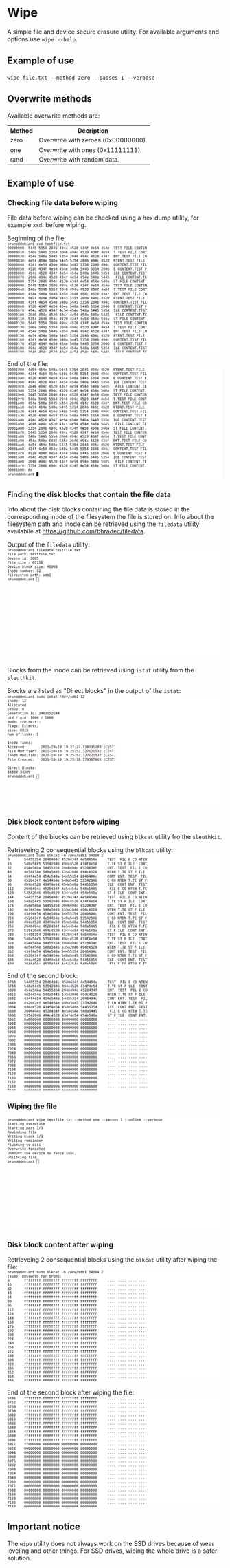 # Wipe

A simple file and device secure erasure utility. For available arguments
and options use `wipe --help`.

## Example of use

`wipe file.txt --method zero --passes 1 --verbose`

## Overwrite methods

Available overwrite methods are:

<table>
    <tr>
        <th>Method</th>
        <th>Decription</th>
    </tr>
    <tr>
        <td>zero</td>
        <td>Overwrite with zeroes (0x00000000).</td>
    </tr>
    <tr>
        <td>one</td>
        <td>Overwrite with ones (0x11111111).</td>
    </tr>
    <tr>
        <td>rand</td>
        <td>Overwrite with random data.</td>
    </tr>
</table>

## Example of use

### Checking file data before wiping

File data before wiping can be checked using a hex dump utility, for example `xxd`.
before wiping.

Beginning of the file:
![Beginning of the file before wiping](/res/xxd_1.png)

End of the file:
![Beginning of the file before wiping](/res/xxd_2.png)

### Finding the disk blocks that contain the file data

Info about the disk blocks containing the file data is stored in the corresponding inode of the filesystem the file is stored on. Info about the filesystem path and inode
can be retrieved using the `filedata` utility availabile at <https://github.com/bhradec/filedata>.

Output of the `filedata` utility:
![Output of the filedata utility](/res/filedata.png)

Blocks from the inode can be retrieved using `istat` utility from the `sleuthkit`.

Blocks are listed as "Direct blocks" in the output of the `istat`:
![Output of the istat utility](/res/istat.png)

### Disk block content before wiping

Content of the blocks can be retrieved using `blkcat` utility fro the `sleuthkit`.

Retrieveing 2 consequential blocks using the `blkcat` utility:
![Retrieveing 2 consequential blocks using the blkcat utility](/res/blkcat_before_1.png)

End of the second block:
![End of the second block](/res/blkcat_before_2.png)

### Wiping the file

![Wiping the file](/res/wipe.png)

### Disk block content after wiping

Retrieveing 2 consequential blocks using the `blkcat` utility after wiping the file:
![Retrieveing 2 consequential blocks using the blkcat utility after wiping](/res/blkcat_after_1.png)

End of the second block after wiping the file:
![End of the second block after wiping](/res/blkcat_after_2.png)

## Important notice

The `wipe` utility does not always work on the SSD drives because of wear leveling and other things. For SSD drives, wiping the whole drive is a safer solution.

